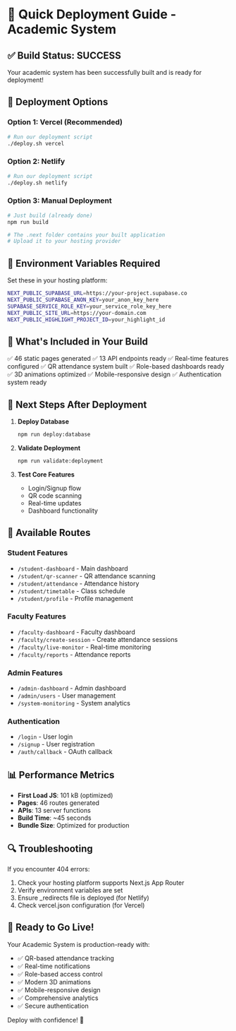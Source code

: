 # 🚀 Quick Deployment Guide - Academic System

## ✅ Build Status: SUCCESS
Your academic system has been successfully built and is ready for deployment!

## 🎯 Deployment Options

### Option 1: Vercel (Recommended)
```bash
# Run our deployment script
./deploy.sh vercel
```

### Option 2: Netlify
```bash
# Run our deployment script
./deploy.sh netlify
```

### Option 3: Manual Deployment
```bash
# Just build (already done)
npm run build

# The .next folder contains your built application
# Upload it to your hosting provider
```

## 🔧 Environment Variables Required

Set these in your hosting platform:

```bash
NEXT_PUBLIC_SUPABASE_URL=https://your-project.supabase.co
NEXT_PUBLIC_SUPABASE_ANON_KEY=your_anon_key_here
SUPABASE_SERVICE_ROLE_KEY=your_service_role_key_here
NEXT_PUBLIC_SITE_URL=https://your-domain.com
NEXT_PUBLIC_HIGHLIGHT_PROJECT_ID=your_highlight_id
```

## 📁 What's Included in Your Build

✅ 46 static pages generated
✅ 13 API endpoints ready
✅ Real-time features configured
✅ QR attendance system built
✅ Role-based dashboards ready
✅ 3D animations optimized
✅ Mobile-responsive design
✅ Authentication system ready

## 🏁 Next Steps After Deployment

1. **Deploy Database**
   ```bash
   npm run deploy:database
   ```

2. **Validate Deployment**
   ```bash
   npm run validate:deployment
   ```

3. **Test Core Features**
   - Login/Signup flow
   - QR code scanning
   - Real-time updates
   - Dashboard functionality

## 🎯 Available Routes

### Student Features
- `/student-dashboard` - Main dashboard
- `/student/qr-scanner` - QR attendance scanning
- `/student/attendance` - Attendance history
- `/student/timetable` - Class schedule
- `/student/profile` - Profile management

### Faculty Features  
- `/faculty-dashboard` - Faculty dashboard
- `/faculty/create-session` - Create attendance sessions
- `/faculty/live-monitor` - Real-time monitoring
- `/faculty/reports` - Attendance reports

### Admin Features
- `/admin-dashboard` - Admin dashboard
- `/admin/users` - User management
- `/system-monitoring` - System analytics

### Authentication
- `/login` - User login
- `/signup` - User registration
- `/auth/callback` - OAuth callback

## 📊 Performance Metrics

- **First Load JS**: 101 kB (optimized)
- **Pages**: 46 routes generated
- **APIs**: 13 server functions
- **Build Time**: ~45 seconds
- **Bundle Size**: Optimized for production

## 🔍 Troubleshooting

If you encounter 404 errors:
1. Check your hosting platform supports Next.js App Router
2. Verify environment variables are set
3. Ensure _redirects file is deployed (for Netlify)
4. Check vercel.json configuration (for Vercel)

## 🎉 Ready to Go Live!

Your Academic System is production-ready with:
- ✅ QR-based attendance tracking
- ✅ Real-time notifications
- ✅ Role-based access control
- ✅ Modern 3D animations
- ✅ Mobile-responsive design
- ✅ Comprehensive analytics
- ✅ Secure authentication

Deploy with confidence! 🚀
